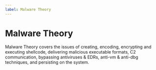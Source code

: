 ```yaml
---
label: Malware Theory
---
```


# Malware Theory

Malware Theory covers the issues of creating, encoding, encrypting and executing shellcode, delivering malicious executable formats, C2 communication, bypassing antiviruses & EDRs, anti-vm & anti-dbg techniques, and persisting on the system.
